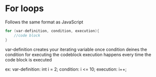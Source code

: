 # For loops

Follows the same format as JavaScript

```cpp
for (var-definition, condition, execution){
	//code block
}
```

var-definition creates your iterating variable once
condition deines the condition for executing the codeblock
execution happens every time the code block is executed 

ex:
var-definition: int i = 2;
condition: i <= 10;
execution: i++;

